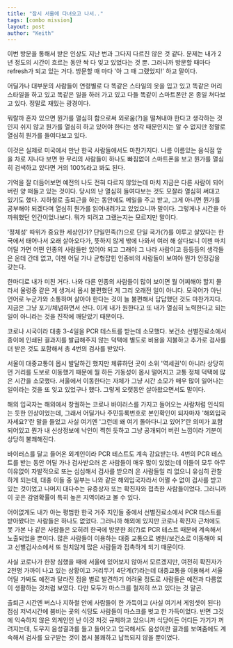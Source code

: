 ```yaml
---
title: "잠시 서울에 다녀오고 나서.."
tags: [combo mission]
layout: post
author: "Keith"
---
```


이번 방문을 통해서 받은 인상도 지난 번과 그다지 다르진 않은 것 같다. 문제는 내가 2년 정도의 시간이 흐르는 동안 싹 다 잊고 있었다는 것 뿐. 그러니까 방문할 때마다 refresh가 되고 있는 거다. 
방문할 때 마다 '아 그 때 그랬었지!' 하고 말이다.

어딜가나 대부분의 사람들이 연령별로 다 똑같은 스타일의 옷을 입고 있고 똑같은 머리 스타일을 하고 있고 똑같은 일을 하러 가고 있고 다들 똑같이 스마트폰만 온 종일 쳐다보고 있다. 정말로 재밌는 광경이다. 

뭐랄까 혼자 있으면 뭔가를 열심히 함으로써 외로움(?)을 떨쳐내야 한다고 생각하는 것인지 쉬지 않고 뭔가를 열심히 하고 있어야 한다는 생각 때문인지는 알 수 없지만 정말로 열심히 뭔가를 들여다보고 있다. 

이것은 실제로 미국에서 만난 한국 사람들에서도 마찬가지다. 나름 이름있는 음식점 앞을 차로 지나다 보면 한 무리의 사람들이 하나도 빠짐없이 스마트폰을 보고 뭔가를 열심히 검색하고 있다면 거의 100%라고 봐도 된다. 

기억을 잘 더듬어보면 예전의 나도 전혀 다르지 않았는데 마치 지금은 다른 사람이 되어버린 양 떠들고 있는 것이다. 당시의 난 열심히 들여다보는 것도 모잘라 열심히 써대고 있기도 했다. 지하철로 출퇴근을 하는 동안에도 메일을 주고 받고, 그게 아니면 뭔가를 공부해야 되겠다며 열심히 뭔가를 읽어내려가고 있었으니까 말이다. 그렇게나 시간을 아까워했던 인간이었나보다. 뭐가 되려고 그랬는지는 모르지만 말이다.

'정체성' 따위가 중요한 세상인가? 단일민족(?)으로 단일 국가(?)를 이루고 살았다는 한국에서 태어나서 오래 살아오다가, 뜻하지 않게 밖에 나와서 여러 해 살다보니 이젠 마치 어딜 가면 어떤 인종의 사람들만 있어야 되고 그래야 그 나라 사람이고 등등등의 생각들은 온데 간데 없고, 이젠 어딜 가나 균형잡힌 인종비의 사람들이 보여야 뭔가 안정감을 갖는다. 

한마디로 내가 미친 거다. 나와 다른 인종의 사람들이 많이 보이면 뭘 어찌해야 할지 몰라서 울렁증 같은 게 생겨서 몹시 불편했던 게 그리 오래전 일이 아니다. 모국어가 아닌 언어로 누군가와 소통하며 살아야 한다는 것이 늘 불편해서 답답했던 것도 마찬가지다. 지금은 그냥 포기/체념하면서 산다. 이게 내가 원한다고 또 내가 열심히 노력한다고 되는 일이 아니라는 것을 진작에 깨닫았기 때문이다.

코로나 시국이라 대충 3-4일을 PCR 테스트를 받는데 소모했다. 보건소 선별진료소에서 종이에 인쇄된 결과지를 발급해주지 않는 덕택에 별도로 비용을 지불하고 추가로 검사를 더 받은 것도 포함해서 총 4번의 검사를 받았다. 

서울이 대중교통이 몹시 발달하긴 했지만 체류하던 곳이 소위 '역세권'이 아니라 상당히 먼 거리를 도보로 이동했기 때문에 뭘 하든 기동성이 몹시 떨어지고 교통 정체 덕택에 많은 시간을 소모했다. 서울에서 이동한다는 자체가 그냥 시간 소모가 매우 많이 일어나는 일이라는 것을 또 잊고 있었구나 했다. 그렇게 오랫동안 살아왔으면서도 말이다.

해외 입국자는 해외에서 창궐하는 코로나 바이러스를 가지고 들어오는 사람처럼 인식되는 듯한 인상이었는데, 그래서 어딜가나 주민등록번호로 본인확인이 되자마자 '해외입국자세요?'란 말을 들었고 사실 여기엔 '그런데 왜 여기 돌아다니고 있어?'란 의미가 포함되어있고 뭔가 내 신상정보에 낙인이 찍힌 듯하고 그냥 공개되어 버린 느낌이라 기분이 상당히 불쾌해진다.

바이러스를 달고 들어온 외계인이라 PCR 테스트도 계속 강요받는다. 4번의 PCR 테스트를 받는 동안 어딜 가나 검사받으러 온 사람들이 매우 많이 있었는데 이들이 모두 아무 이유없이 자발적으로 또는 심심해서 검사를 받으러 온 사람들일 리 없으니 유심히 관찰하게 되는데, 대충 이들 중 일부는 나와 같은 해외입국자라서 어쩔 수 없이 검사를 받고 있는 것이었고 나머지 대다수는 유증상자 또는 확진자와 접촉한 사람들이었다. 그러니까 이 곳은 감염확률이 특히 높은 지역이라고 볼 수 있다. 

어이없게도 내가 아는 평범한 한국 거주 지인들 중에서 선별진료소에서 PCR 테스트를 받아봤다는 사람들은 하나도 없었다. 그러니까 해외에 있지만 코로나 확진자 근처에도 못 가본 나 같은 사람들은 오히려 한국에 방문한 죄(?)로 PCR 테스트 때문에 계속해서 노출되었을 뿐이다. 많은 사람들이 이용하는 대중 교통으로 병원/보건소로 이동해야 되고 선별검사소에서 또 원치않게 많은 사람들과 접촉하게 되기 때문이다.

사실 코로나가 한창 심했을 때에 서울에 있어보지 않아서 모르겠지만, 여전히 확진자가 2천명 가까이 나고 있는 상황이고 거리두기 4단계(?)라는데 대중교통을 이용해서 서울 어딜 가봐도 예전과 달라진 점을 별로 발견하기 어려울 정도로 사람들은 예전과 다름없이 생활하는 것처럼 보였다. 다만 모두가 마스크를 철저히 쓰고 있다는 것 말곤. 

출퇴근 시간엔 버스나 지하철 안에 사람들이 한 가득이고 (사실 여기서 게임셋이 된다) 점심 저녁시간에 붐비는 곳의 식당도 사람들이 마스크를 벗고 한 가득이었다. 반면 그것에 익숙하지 않은 외계인인 난 이것 저것 규제하고 있으니까 식당이든 어디든 가기가 꺼려지는데, 도무지 음성결과를 들고 들어오고 입국해서도 음성이란 결과를 보여줌에도 계속해서 검사를 요구받는 것이 몹시 불쾌하고 납득되지 않을 뿐이었다.